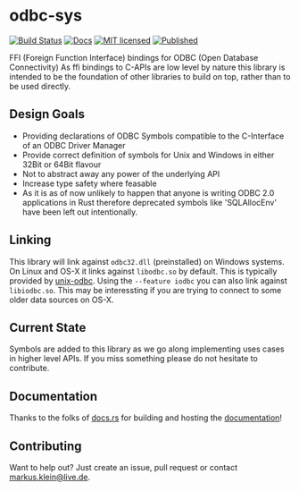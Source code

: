 odbc-sys
========

[![Build Status](https://travis-ci.org/pacman82/odbc-sys.svg?branch=master)](https://travis-ci.org/pacman82/odbc-sys)
[![Docs](https://docs.rs/odbc-sys/badge.svg)](https://docs.rs/odbc-sys/)
[![MIT licensed](https://img.shields.io/github/license/mashape/apistatus.svg)](https://github.com/pacman82/odbc-sys/blob/master/LICENSE)
[![Published](http://meritbadge.herokuapp.com/odbc-sys)](https://crates.io/crates/odbc-sys)

FFI (Foreign Function Interface) bindings for ODBC (Open Database Connectivity)
As ffi bindings to C-APIs are low level by nature this library is intended to be the foundation of
other libraries to build on top, rather than to be used directly.

Design Goals
------------

* Providing declarations of ODBC Symbols compatible to the C-Interface of an ODBC Driver Manager
* Provide correct definition of symbols for Unix and Windows in either 32Bit or 64Bit flavour
* Not to abstract away any power of the underlying API
* Increase type safety where feasable
* As it is as of now unlikely to happen that anyone is writing ODBC 2.0 applications in Rust
  therefore deprecated symbols like 'SQLAllocEnv' have been left out intentionally.

Linking
-------

This library will link against `odbc32.dll` (preinstalled) on Windows systems. On Linux and OS-X it links against `libodbc.so` by default. This is typically provided by [unix-odbc](http://www.unixodbc.org/). Using the `--feature iodbc` you can also link against `libiodbc.so`. This may be interessting if you are trying to connect to some older data sources on OS-X.

Current State
-------------

Symbols are added to this library as we go along implementing uses cases in higher level APIs. If
you miss something please do not hesitate to contribute.

Documentation
-------------

Thanks to the folks of [docs.rs] for building and hosting the [documentation]!

Contributing
------------

Want to help out? Just create an issue, pull request or contact markus.klein@live.de.

[docs.rs]: https://docs.rs
[documentation]: https://docs.rs/odbc-sys/
